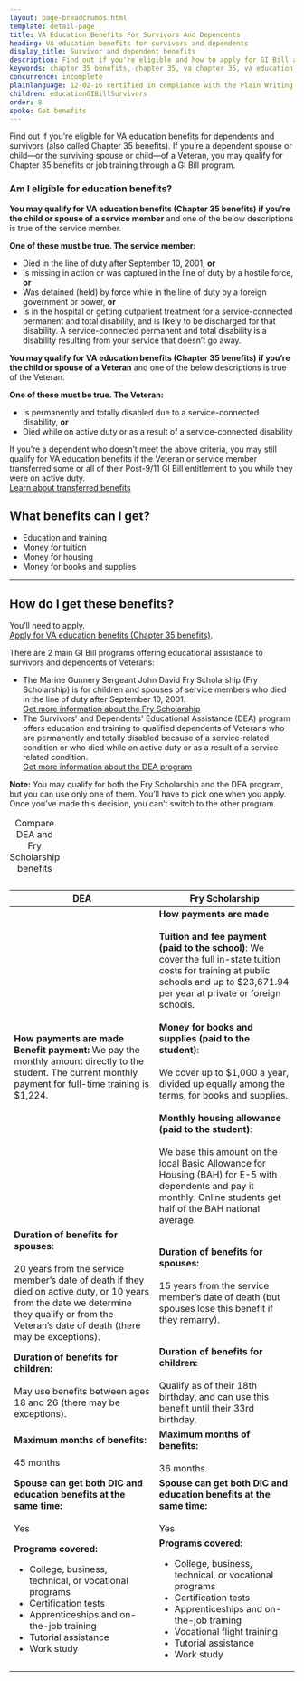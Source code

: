 ```yaml
---
layout: page-breadcrumbs.html
template: detail-page
title: VA Education Benefits For Survivors And Dependents
heading: VA education benefits for survivors and dependents
display_title: Survivor and dependent benefits
description: Find out if you're eligible and how to apply for GI Bill and other VA education benefits for dependents and survivors. You can also compare the benefits offered through the Survivors' and Dependents' Educational Assistance (DEA) program and the Fry Scholarship.
keywords: chapter 35 benefits, chapter 35, va chapter 35, va education benefits for dependents, gi bill for dependents
concurrence: incomplete
plainlanguage: 12-02-16 certified in compliance with the Plain Writing Act
children: educationGIBillSurvivors
order: 8
spoke: Get benefits
---
```


<div class="va-introtext">

Find out if you're eligible for VA education benefits for dependents and survivors (also called Chapter 35 benefits). If you’re a dependent spouse or child—or the surviving spouse or child—of a Veteran, you may qualify for Chapter 35 benefits or job training through a GI Bill program.

</div>


<div class="feature" markdown="1">

### Am I eligible for education benefits?

**You may qualify for VA education benefits (Chapter 35 benefits) if you’re the child or spouse of a service member** and one of the below descriptions is true of the service member.

**One of these must be true. The service member:**

- Died in the line of duty after September 10, 2001, **or**
- Is missing in action or was captured in the line of duty by a hostile force, **or**
-	Was detained (held) by force while in the line of duty by a foreign government or power, **or**
-	Is in the hospital or getting outpatient treatment for a service-connected permanent and total disability, and is likely to be discharged for that disability. A service-connected permanent and total disability is a disability resulting from your service that doesn’t go away.

**You may qualify for VA education benefits (Chapter 35 benefits) if you’re the child or spouse of a Veteran** and one of the below descriptions is true of the Veteran.

**One of these must be true. The Veteran:**
- Is permanently and totally disabled due to a service-connected disability, **or**
-	Died while on active duty or as a result of a service-connected disability

If you’re a dependent who doesn’t meet the above criteria, you may still qualify for VA education benefits if the Veteran or service member transferred some or all of their Post-9/11 GI Bill entitlement to you while they were on active duty. <br>
[Learn about transferred benefits](/education/transfer-post-9-11-gi-bill-benefits/)

</div>

## What benefits can I get?

- Education and training
- Money for tuition
- Money for housing
- Money for books and supplies

--------

## How do I get these benefits?

You’ll need to apply. <br>
[Apply for VA education benefits (Chapter 35 benefits)](/education/how-to-apply/).

There are 2 main GI Bill programs offering educational assistance to survivors and dependents of Veterans:

- The Marine Gunnery Sergeant John David Fry Scholarship (Fry Scholarship) is for children and spouses of service members who died in the line of duty after September 10, 2001. <br>
[Get more information about the Fry Scholarship](/education/survivor-dependent-benefits/fry-scholarship/)
- The Survivors' and Dependents' Educational Assistance (DEA) program offers education and training to qualified dependents of Veterans who are permanently and totally disabled because of a service-related condition or who died while on active duty or as a result of a service-related condition. <br>
[Get more information about the DEA program](/education/survivor-dependent-benefits/dependents-education-assistance/)

**Note:** You may qualify for both the Fry Scholarship and the DEA program, but you can use only one of them. You’ll have to pick one when you apply. Once you’ve made this decision, you can’t switch to the other program.


<div class="va-table-overflow">
<table class="va-table-explanatory">
<caption>Compare DEA and Fry Scholarship benefits</caption> 
 
| DEA | Fry Scholarship |
|---|---|
| **How payments are made** <br>**Benefit payment:** We pay the monthly amount directly to the student. The current monthly payment for full-time training is $1,224. | **How payments are made** <br /><br />**Tuition and fee payment (paid to the school)**: We cover the full in-state tuition costs for training at public schools and up to $23,671.94 per year at private or foreign schools.<br /><br /> **Money for books and supplies (paid to the student)**: <br /><br />We cover up to $1,000 a year, divided up equally among the terms, for books and supplies.<br /><br /> **Monthly housing allowance (paid to the student)**: <br /><br />We base this amount on the local Basic Allowance for Housing (BAH) for E-5 with dependents and pay it monthly. Online students get half of the BAH national average.</li> |
| **Duration of benefits for spouses:** <br /><br />20 years from the service member’s date of death if they died on active duty, or 10 years from the date we determine they qualify or from the Veteran’s date of death (there may be exceptions). | **Duration of benefits for spouses:** <br /><br />15 years from the service member’s date of death (but spouses lose this benefit if they remarry). |
| **Duration of benefits for children:** <br /><br />May use benefits between ages 18 and 26 (there may be exceptions). | **Duration of benefits for children:** <br /><br />Qualify as of their 18th birthday, and can use this benefit until their 33rd birthday. |
| **Maximum months of benefits:** <br /><br />45 months | **Maximum months of benefits:** <br /><br />36 months |
| **Spouse can get both DIC and education benefits at the same time:** <br /><br />Yes | **Spouse can get both DIC and education benefits at the same time:** <br /><br />Yes |
| **Programs covered:** <ul><li>College, business, technical, or vocational programs</li><li>Certification tests</li><li>Apprenticeships and on-the-job training</li><li>Tutorial assistance</li><li>Work study</ul> | **Programs covered:** <ul><li>College, business, technical, or vocational programs</li><li>Certification tests</li><li>Apprenticeships and on-the-job training</li><li>Vocational flight training</li><li>Tutorial assistance</li><li>Work study</li></ul> |

